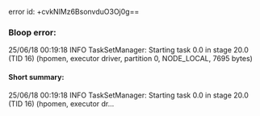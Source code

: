 error id: +cvkNlMz6BsonvduO3Oj0g==
### Bloop error:

25/06/18 00:19:18 INFO TaskSetManager: Starting task 0.0 in stage 20.0 (TID 16) (hpomen, executor driver, partition 0, NODE_LOCAL, 7695 bytes)
#### Short summary: 

25/06/18 00:19:18 INFO TaskSetManager: Starting task 0.0 in stage 20.0 (TID 16) (hpomen, executor dr...